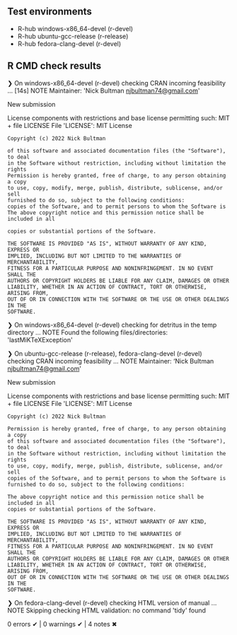 ## Test environments
- R-hub windows-x86_64-devel (r-devel)
- R-hub ubuntu-gcc-release (r-release)
- R-hub fedora-clang-devel (r-devel)

## R CMD check results
❯ On windows-x86_64-devel (r-devel)
  checking CRAN incoming feasibility ... [14s] NOTE
  Maintainer: 'Nick Bultman <njbultman74@gmail.com>'
  
  New submission
  
  License components with restrictions and base license permitting such:
    MIT + file LICENSE
  File 'LICENSE':
    MIT License
    
    Copyright (c) 2022 Nick Bultman
    
    of this software and associated documentation files (the "Software"), to deal
    in the Software without restriction, including without limitation the rights
    Permission is hereby granted, free of charge, to any person obtaining a copy
    to use, copy, modify, merge, publish, distribute, sublicense, and/or sell
    furnished to do so, subject to the following conditions:
    copies of the Software, and to permit persons to whom the Software is
    The above copyright notice and this permission notice shall be included in all
    
    copies or substantial portions of the Software.
    
    THE SOFTWARE IS PROVIDED "AS IS", WITHOUT WARRANTY OF ANY KIND, EXPRESS OR
    IMPLIED, INCLUDING BUT NOT LIMITED TO THE WARRANTIES OF MERCHANTABILITY,
    FITNESS FOR A PARTICULAR PURPOSE AND NONINFRINGEMENT. IN NO EVENT SHALL THE
    AUTHORS OR COPYRIGHT HOLDERS BE LIABLE FOR ANY CLAIM, DAMAGES OR OTHER
    LIABILITY, WHETHER IN AN ACTION OF CONTRACT, TORT OR OTHERWISE, ARISING FROM,
    OUT OF OR IN CONNECTION WITH THE SOFTWARE OR THE USE OR OTHER DEALINGS IN THE
    SOFTWARE.

❯ On windows-x86_64-devel (r-devel)
  checking for detritus in the temp directory ... NOTE
  Found the following files/directories:
    'lastMiKTeXException'

❯ On ubuntu-gcc-release (r-release), fedora-clang-devel (r-devel)
  checking CRAN incoming feasibility ... NOTE
  Maintainer: ‘Nick Bultman <njbultman74@gmail.com>’
  
  New submission
  
  License components with restrictions and base license permitting such:
    MIT + file LICENSE
  File 'LICENSE':
    MIT License
    
    Copyright (c) 2022 Nick Bultman
    
    Permission is hereby granted, free of charge, to any person obtaining a copy
    of this software and associated documentation files (the "Software"), to deal
    in the Software without restriction, including without limitation the rights
    to use, copy, modify, merge, publish, distribute, sublicense, and/or sell
    copies of the Software, and to permit persons to whom the Software is
    furnished to do so, subject to the following conditions:
    
    The above copyright notice and this permission notice shall be included in all
    copies or substantial portions of the Software.
    
    THE SOFTWARE IS PROVIDED "AS IS", WITHOUT WARRANTY OF ANY KIND, EXPRESS OR
    IMPLIED, INCLUDING BUT NOT LIMITED TO THE WARRANTIES OF MERCHANTABILITY,
    FITNESS FOR A PARTICULAR PURPOSE AND NONINFRINGEMENT. IN NO EVENT SHALL THE
    AUTHORS OR COPYRIGHT HOLDERS BE LIABLE FOR ANY CLAIM, DAMAGES OR OTHER
    LIABILITY, WHETHER IN AN ACTION OF CONTRACT, TORT OR OTHERWISE, ARISING FROM,
    OUT OF OR IN CONNECTION WITH THE SOFTWARE OR THE USE OR OTHER DEALINGS IN THE
    SOFTWARE.

❯ On fedora-clang-devel (r-devel)
  checking HTML version of manual ... NOTE
  Skipping checking HTML validation: no command 'tidy' found

0 errors ✔ | 0 warnings ✔ | 4 notes ✖